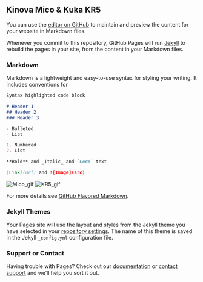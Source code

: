 ## Kinova Mico & Kuka KR5

You can use the [editor on GitHub](https://github.com/THEJONHDOE/SR/edit/gh-pages/index.md) to maintain and preview the content for your website in Markdown files.

Whenever you commit to this repository, GitHub Pages will run [Jekyll](https://jekyllrb.com/) to rebuild the pages in your site, from the content in your Markdown files.

### Markdown

Markdown is a lightweight and easy-to-use syntax for styling your writing. It includes conventions for

```markdown
Syntax highlighted code block

# Header 1
## Header 2
### Header 3

- Bulleted
- List

1. Numbered
2. List

**Bold** and _Italic_ and `Code` text

[Link](url) and ![Image](src)

```
![Mico_gif](https://user-images.githubusercontent.com/56878231/123630531-8c99db80-d80d-11eb-8e38-058d8f594390.gif)
![KR5_gif](https://user-images.githubusercontent.com/56878231/123630579-9c192480-d80d-11eb-85da-e761f2adbde5.gif)

For more details see [GitHub Flavored Markdown](https://guides.github.com/features/mastering-markdown/).

### Jekyll Themes

Your Pages site will use the layout and styles from the Jekyll theme you have selected in your [repository settings](https://github.com/THEJONHDOE/SR/settings/pages). The name of this theme is saved in the Jekyll `_config.yml` configuration file.

### Support or Contact

Having trouble with Pages? Check out our [documentation](https://docs.github.com/categories/github-pages-basics/) or [contact support](https://support.github.com/contact) and we’ll help you sort it out.
